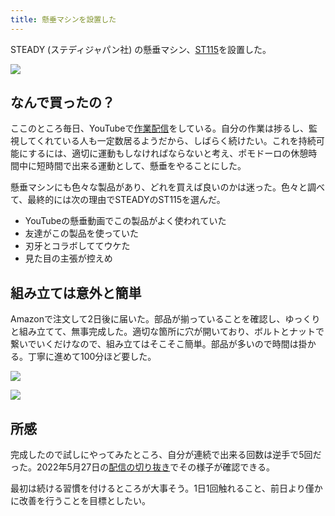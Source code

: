 ```yaml
---
title: 懸垂マシンを設置した
---
```

STEADY (ステディジャパン社) の懸垂マシン、[ST115](https://www.amazon.co.jp/dp/B09K3QQBKH)を設置した。

![](https://lh6.googleusercontent.com/eszRoTXwutDxnJD4rZcX8V-1mE2Ui6GHim_ICYhfHVkNLyVxIzPTfYD0wujR4rbF2WMqTLq3KPd0RP80w4fXUBYdrl_Y6i1Nu5iG468gGbtDY2p_AGwBB06UkStetxg0upD9Q93_MZ_MH63UEQ36GgayojCeMkcuGtrHwMV4C3raonjaY6_BxD_kyQrn)

なんで買ったの？
--------

ここのところ毎日、YouTubeで[作業配信](https://www.youtube.com/c/r7kamura)をしている。自分の作業は捗るし、監視してくれている人も一定数居るようだから、しばらく続けたい。これを持続可能にするには、適切に運動もしなければならないと考え、ポモドーロの休憩時間中に短時間で出来る運動として、懸垂をやることにした。

懸垂マシンにも色々な製品があり、どれを買えば良いのかは迷った。色々と調べて、最終的には次の理由でSTEADYのST115を選んだ。

*   YouTubeの懸垂動画でこの製品がよく使われていた
*   友達がこの製品を使っていた
*   刃牙とコラボしててウケた
*   見た目の主張が控えめ

組み立ては意外と簡単
----------

Amazonで注文して2日後に届いた。部品が揃っていることを確認し、ゆっくりと組み立てて、無事完成した。適切な箇所に穴が開いており、ボルトとナットで繋いでいくだけなので、組み立てはそこそこ簡単。部品が多いので時間は掛かる。丁寧に進めて100分ほど要した。

![](https://lh3.googleusercontent.com/riuwSS_hUyVDWip4kiyM-OUAOvGyJejbT_EuiEkmnF98hVESvDKAuVsa_rcM5x5r8ukWQgbV267XoGt2mdTgj_U43Y94D3zpPKE7Exq8--0TLES_kE8vRx4V8McH9SdAzO54SBwDd05j-Zbt_BLrEtyrReymc6SHmaubDsKXFO_Pqp4wSRPbi-rqDB5K)

![](https://lh3.googleusercontent.com/2N5zIKe1oIVKyovvgWqwJSjlpy6XwCgJPOsxvr8rYvR74D2M2R9iJfCnrVn2JLnBVZzfPE8rl_fG6JJa16qOfoYTzZXQvJFKu2DfxBdnZdqLTaYj0HhmEr5Hd34C79NrPgafAxGHutDQis-4p-pVakq0lVMdUSoA-RR8r_ktqITtAflflMTsIyi7Z7OZ)

所感
--

完成したので試しにやってみたところ、自分が連続で出来る回数は逆手で5回だった。2022年5月27日の[配信の切り抜き](https://www.youtube.com/clip/Ugkxy2NXpdlfZF0kT9s-MoCOrbB1wpWEryK9)でその様子が確認できる。

最初は続ける習慣を付けるところが大事そう。1日1回触れること、前日より僅かに改善を行うことを目標としたい。
